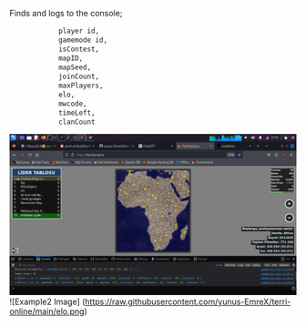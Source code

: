 Finds and logs to the console;
                
                player id,
                gamemode id,
                isContest,
                mapID,
                mapSeed,
                joinCount,
                maxPlayers,
                elo,
                mwcode,
                timeLeft,
                clanCount


                               


![Example Image](https://raw.githubusercontent.com/yunus-EmreX/terri-online/main/example.png)
![Example2 Image] (https://raw.githubusercontent.com/yunus-EmreX/terri-online/main/elo.png)
